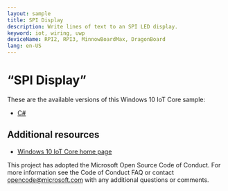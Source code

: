 ```yaml
---
layout: sample
title: SPI Display
description: Write lines of text to an SPI LED display.
keyword: iot, wiring, uwp
deviceName: RPI2, RPI3, MinnowBoardMax, DragonBoard
lang: en-US
---
```

# “SPI Display”

These are the available versions of this Windows 10 IoT Core sample:

*	[C#](./CS/README.md)

## Additional resources
* [Windows 10 IoT Core home page](https://developer.microsoft.com/en-us/windows/iot/)

This project has adopted the Microsoft Open Source Code of Conduct. For more information see the Code of Conduct FAQ or contact <opencode@microsoft.com> with any additional questions or comments.
